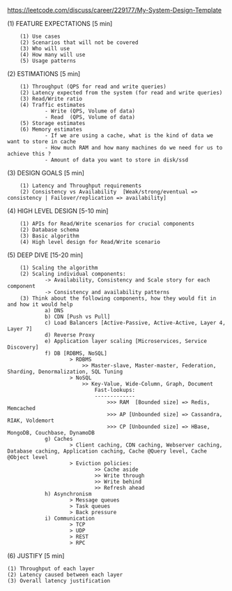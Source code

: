 https://leetcode.com/discuss/career/229177/My-System-Design-Template

(1) FEATURE EXPECTATIONS [5 min]

        (1) Use cases
        (2) Scenarios that will not be covered
        (3) Who will use
        (4) How many will use
        (5) Usage patterns
	
	
(2) ESTIMATIONS [5 min]

        (1) Throughput (QPS for read and write queries)
        (2) Latency expected from the system (for read and write queries)
        (3) Read/Write ratio
        (4) Traffic estimates
                - Write (QPS, Volume of data)
                - Read  (QPS, Volume of data)
        (5) Storage estimates
        (6) Memory estimates
                - If we are using a cache, what is the kind of data we want to store in cache
                - How much RAM and how many machines do we need for us to achieve this ?
                - Amount of data you want to store in disk/ssd
		
		
		
(3) DESIGN GOALS [5 min]

        (1) Latency and Throughput requirements
        (2) Consistency vs Availability  [Weak/strong/eventual => consistency | Failover/replication => availability]
	
	
	
(4) HIGH LEVEL DESIGN [5-10 min]

        (1) APIs for Read/Write scenarios for crucial components
        (2) Database schema
        (3) Basic algorithm
        (4) High level design for Read/Write scenario
	
	
	
(5) DEEP DIVE [15-20 min]

        (1) Scaling the algorithm
        (2) Scaling individual components: 
                -> Availability, Consistency and Scale story for each component
                -> Consistency and availability patterns
        (3) Think about the following components, how they would fit in and how it would help
                a) DNS
                b) CDN [Push vs Pull]
                c) Load Balancers [Active-Passive, Active-Active, Layer 4, Layer 7]
                d) Reverse Proxy
                e) Application layer scaling [Microservices, Service Discovery]
                f) DB [RDBMS, NoSQL]
                        > RDBMS 
                            >> Master-slave, Master-master, Federation, Sharding, Denormalization, SQL Tuning
                        > NoSQL
                            >> Key-Value, Wide-Column, Graph, Document
                                Fast-lookups:
                                -------------
                                    >>> RAM  [Bounded size] => Redis, Memcached
                                    >>> AP [Unbounded size] => Cassandra, RIAK, Voldemort
                                    >>> CP [Unbounded size] => HBase, MongoDB, Couchbase, DynamoDB
                g) Caches
                        > Client caching, CDN caching, Webserver caching, Database caching, Application caching, Cache @Query level, Cache @Object level
                        > Eviction policies:
                                >> Cache aside
                                >> Write through
                                >> Write behind
                                >> Refresh ahead
                h) Asynchronism
                        > Message queues
                        > Task queues
                        > Back pressure
                i) Communication
                        > TCP
                        > UDP
                        > REST
                        > RPC
		
			
(6) JUSTIFY [5 min]

	(1) Throughput of each layer
	(2) Latency caused between each layer
	(3) Overall latency justification



